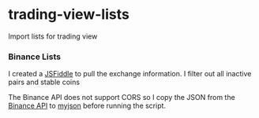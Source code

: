 # trading-view-lists

Import lists for trading view

### Binance Lists
<p>
  I created a <a href="https://jsfiddle.net/ze2tuwd7/7/" target="_blank">JSFiddle</a> to pull the exchange information.
  I filter out all inactive pairs and stable coins
</p>
<p>
  The Binance API does not support CORS so I copy the JSON from the <a href="https://api.binance.com/api/v1/exchangeInfo" target="_blank">Binance API</a>
  to <a href="https://api.myjson.com/bins/15cg2q" target="_blank">myjson</a> before running the script.
</p>
